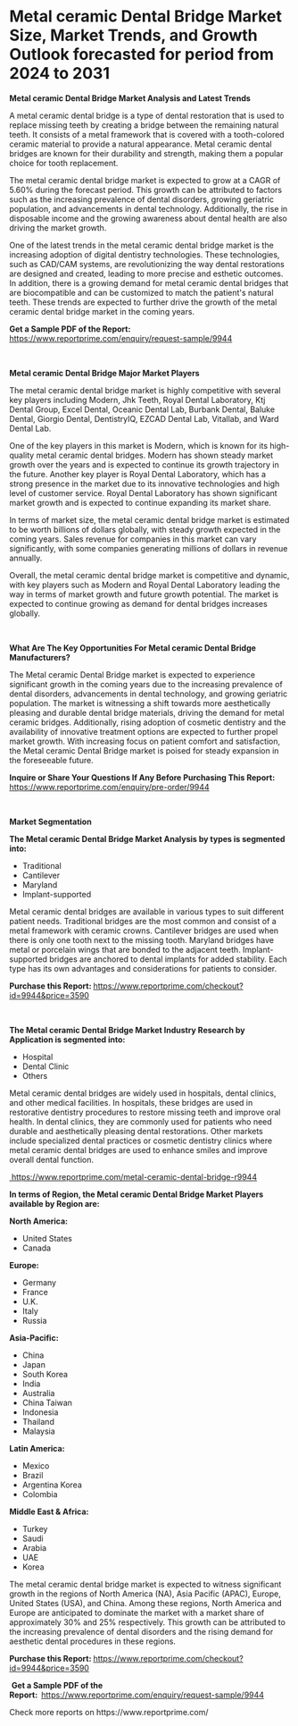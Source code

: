 <p><h1>Metal ceramic Dental Bridge Market Size, Market Trends, and Growth Outlook forecasted for period from 2024 to 2031</h1></p><p><strong>Metal ceramic Dental Bridge Market Analysis and Latest Trends</strong></p>
<p><p>A metal ceramic dental bridge is a type of dental restoration that is used to replace missing teeth by creating a bridge between the remaining natural teeth. It consists of a metal framework that is covered with a tooth-colored ceramic material to provide a natural appearance. Metal ceramic dental bridges are known for their durability and strength, making them a popular choice for tooth replacement.</p><p>The metal ceramic dental bridge market is expected to grow at a CAGR of 5.60% during the forecast period. This growth can be attributed to factors such as the increasing prevalence of dental disorders, growing geriatric population, and advancements in dental technology. Additionally, the rise in disposable income and the growing awareness about dental health are also driving the market growth.</p><p>One of the latest trends in the metal ceramic dental bridge market is the increasing adoption of digital dentistry technologies. These technologies, such as CAD/CAM systems, are revolutionizing the way dental restorations are designed and created, leading to more precise and esthetic outcomes. In addition, there is a growing demand for metal ceramic dental bridges that are biocompatible and can be customized to match the patient's natural teeth. These trends are expected to further drive the growth of the metal ceramic dental bridge market in the coming years.</p></p>
<p><strong>Get a Sample PDF of the Report:&nbsp;</strong> <a href="https://www.reportprime.com/enquiry/request-sample/9944">https://www.reportprime.com/enquiry/request-sample/9944</a></p>
<p>&nbsp;</p>
<p><strong>Metal ceramic Dental Bridge Major Market Players</strong></p>
<p><p>The metal ceramic dental bridge market is highly competitive with several key players including Modern, Jhk Teeth, Royal Dental Laboratory, Ktj Dental Group, Excel Dental, Oceanic Dental Lab, Burbank Dental, Baluke Dental, Giorgio Dental, DentistryIQ, EZCAD Dental Lab, Vitallab, and Ward Dental Lab. </p><p>One of the key players in this market is Modern, which is known for its high-quality metal ceramic dental bridges. Modern has shown steady market growth over the years and is expected to continue its growth trajectory in the future. Another key player is Royal Dental Laboratory, which has a strong presence in the market due to its innovative technologies and high level of customer service. Royal Dental Laboratory has shown significant market growth and is expected to continue expanding its market share.</p><p>In terms of market size, the metal ceramic dental bridge market is estimated to be worth billions of dollars globally, with steady growth expected in the coming years. Sales revenue for companies in this market can vary significantly, with some companies generating millions of dollars in revenue annually.</p><p>Overall, the metal ceramic dental bridge market is competitive and dynamic, with key players such as Modern and Royal Dental Laboratory leading the way in terms of market growth and future growth potential. The market is expected to continue growing as demand for dental bridges increases globally.</p></p>
<p>&nbsp;</p>
<p><strong>What Are The Key Opportunities For Metal ceramic Dental Bridge Manufacturers?</strong></p>
<p><p>The Metal ceramic Dental Bridge market is expected to experience significant growth in the coming years due to the increasing prevalence of dental disorders, advancements in dental technology, and growing geriatric population. The market is witnessing a shift towards more aesthetically pleasing and durable dental bridge materials, driving the demand for metal ceramic bridges. Additionally, rising adoption of cosmetic dentistry and the availability of innovative treatment options are expected to further propel market growth. With increasing focus on patient comfort and satisfaction, the Metal ceramic Dental Bridge market is poised for steady expansion in the foreseeable future.</p></p>
<p><strong>Inquire or Share Your Questions If Any Before Purchasing This Report:</strong> <a href="https://www.reportprime.com/enquiry/pre-order/9944">https://www.reportprime.com/enquiry/pre-order/9944</a></p>
<p>&nbsp;</p>
<p><strong>Market Segmentation</strong></p>
<p><strong>The Metal ceramic Dental Bridge Market Analysis by types is segmented into:</strong></p>
<p><ul><li>Traditional</li><li>Cantilever</li><li>Maryland</li><li>Implant-supported</li></ul></p>
<p><p>Metal ceramic dental bridges are available in various types to suit different patient needs. Traditional bridges are the most common and consist of a metal framework with ceramic crowns. Cantilever bridges are used when there is only one tooth next to the missing tooth. Maryland bridges have metal or porcelain wings that are bonded to the adjacent teeth. Implant-supported bridges are anchored to dental implants for added stability. Each type has its own advantages and considerations for patients to consider.</p></p>
<p><strong>Purchase this Report:&nbsp;</strong><a href="https://www.reportprime.com/checkout?id=9944&price=3590">https://www.reportprime.com/checkout?id=9944&price=3590</a></p>
<p>&nbsp;</p>
<p><strong>The Metal ceramic Dental Bridge Market Industry Research by Application is segmented into:</strong></p>
<p><ul><li>Hospital</li><li>Dental Clinic</li><li>Others</li></ul></p>
<p><p>Metal ceramic dental bridges are widely used in hospitals, dental clinics, and other medical facilities. In hospitals, these bridges are used in restorative dentistry procedures to restore missing teeth and improve oral health. In dental clinics, they are commonly used for patients who need durable and aesthetically pleasing dental restorations. Other markets include specialized dental practices or cosmetic dentistry clinics where metal ceramic dental bridges are used to enhance smiles and improve overall dental function.</p></p>
<p><a href="https://www.reportprime.com/metal-ceramic-dental-bridge-r9944">&nbsp;https://www.reportprime.com/metal-ceramic-dental-bridge-r9944</a></p>
<p><strong>In terms of Region, the Metal ceramic Dental Bridge Market Players available by Region are:</strong></p>
<p>
    <p> <strong> North America: </strong>
        <ul>
            <li>United States</li>
            <li>Canada</li>
        </ul>
        </p> 
    <p> <strong> Europe: </strong>
        <ul>
            <li>Germany</li>
            <li>France</li>
            <li>U.K.</li>
            <li>Italy</li>
            <li>Russia</li>
        </ul>
        </p> 
    <p> <strong> Asia-Pacific: </strong>
        <ul>
            <li>China</li>
            <li>Japan</li>
            <li>South Korea</li>
            <li>India</li>
            <li>Australia</li>
            <li>China Taiwan</li>
            <li>Indonesia</li>
            <li>Thailand</li>
            <li>Malaysia</li>
        </ul>
        </p> 
    <p> <strong> Latin America: </strong>
        <ul>
            <li>Mexico</li>
            <li>Brazil</li>
            <li>Argentina Korea</li>
            <li>Colombia</li>
        </ul>
        </p> 
    <p> <strong> Middle East & Africa: </strong>
        <ul>
            <li>Turkey</li>
            <li>Saudi</li>
            <li>Arabia</li>
            <li>UAE</li>
            <li>Korea</li>
        </ul>
    </p>
    </p>
<p><p>The metal ceramic dental bridge market is expected to witness significant growth in the regions of North America (NA), Asia Pacific (APAC), Europe, United States (USA), and China. Among these regions, North America and Europe are anticipated to dominate the market with a market share of approximately 30% and 25% respectively. This growth can be attributed to the increasing prevalence of dental disorders and the rising demand for aesthetic dental procedures in these regions.</p></p>
<p><strong>Purchase this Report: </strong><a href="https://www.reportprime.com/checkout?id=9944&price=3590">https://www.reportprime.com/checkout?id=9944&price=3590</a></p>
<p>&nbsp;<strong>Get a Sample PDF of the Report:&nbsp;&nbsp;</strong><a href="https://www.reportprime.com/enquiry/request-sample/9944">https://www.reportprime.com/enquiry/request-sample/9944</a></p>
<p><strong></strong></p>
<p>Check more reports on https://www.reportprime.com/</p>